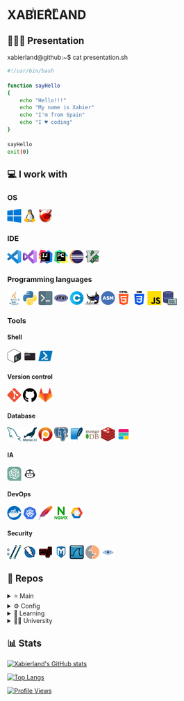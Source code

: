 <!--markdownlint-disable-file MD033-->
<!--markdownlint-disable-file MD045-->
# XABIͥERͣLͫAND

## 🧑🏼‍💻 Presentation

xabierland@github:~$  cat presentation.sh

```bash
#!/usr/bin/bash

function sayHello
{
    echo "Hello!!!"
    echo "My name is Xabier"
    echo "I'm from Spain"
    echo "I ♥ coding"
}

sayHello
exit(0)
```

## 💻 I work with

### OS

<img src="img\os\windows.png"
width="32"
height="32"
title="Windows">
<img src="img\os\linux.png"
width="32"
height="32"
title="GNU/Linux">
<img src="img\os\bsd.png"
width="32"
height="32"
title="BSD">

### IDE

<img src="img\ide\vscode.png"
width="32"
height="32"
title="Visual Studio Code">
<img src="img\ide\visual-basic.png"
width="32"
height="32"
title="Visual Studio">
<img src="img\ide\intellij.png"
width="32"
height="32"
title="IntelliJ">
<img src="img\ide\pycharm.png"
width="32"
height="32"
title="PyCharm">
<img src="img\ide\eclipse.png"
width="32"
height="32"
title="Eclipse">
<img src="img\ide\vim.png"
width="32"
height="32"
title="Vim">

### Programming languages

<img src="img\pl\java.png"
width="32"
height="32"
title="Java">
<img src="img\pl\python.png"
width="32"
height="32"
title="Python">
<img src="img\pl\bash.png"
width="32"
height="32"
title="Bash">
<img src="img\pl\php.png"
width="32"
height="32"
title="PHP">
<img src="img\pl\c.png"
width="32"
height="32"
title="C">
<img src="img\pl\ada.png"
width="32"
height="32"
title="ADA">
<img src="img\pl\asm.png"
width="32"
height="32"
title="Assembly">
<img src="img\pl\html.png"
width="32"
height="32"
title="HTML">
<img src="img\pl\css.png"
width="32"
height="32"
title="CSS">
<img src="img\pl\js.png"
width="32"
height="32"
title="JavaScript">
<img src="img\pl\sql.png"
width="32"
height="32"
title="SQL">

### Tools

#### Shell

<img src="img\tools\bash.png"
width="32"
height="32"
title="Bash">
<img src="img\tools\zsh.png"
width="32"
height="32"
title="ZSH">
<img src="img\tools\powershell.png"
width="32"
height="32"
title="Powershell">

#### Version control

<img src="img\tools\git.png"
width="32"
height="32"
title="Git">
<img src="img\tools\github.png"
width="32"
height="32"
title="GitHub">
<img src="img\tools\gitlab.png"
width="32"
height="32"
title="GitLab">

#### Database

<img src="img\tools\mysql.png"
width="32"
height="32"
title="MySQL">
<img src="img\tools\mariadb.png"
width="32"
height="32"
title="MariaDB">
<img src="img\tools\percona.png"
width="32"
height="32"
title="Percona">
<img src="img\tools\postgre.png"
width="32"
height="32"
title="PostgreSQL">
<img src="img\tools\sqlite.png"
width="32"
height="32"
title="SQLite">
<img src="img\tools\mongodb.png"
width="32"
height="32"
title="MongoDB">
<img src="img\tools\redis.png"
width="32"
height="32"
title="Redis">
<img src="img\tools\elk.svg"
width="32"
height="32"
title="ELK">

#### IA

<img src="img\tools\gpt.png"
width="32"
height="32"
title="GPT">
<img src="img\tools\gc.png"
width="32"
height="32"
title="GitHub Copilot">

#### DevOps

<img src="img\tools\docker.png"
width="32"
height="32"
title="Docker">
<img src="img\tools\kubernetes.png"
width="32"
height="32"
title="Kubernetes">
<img src="img\tools\apache.png"
width="32"
height="32"
title="Apache">
<img src="img\tools\nginx.png"
width="32"
height="32"
title="NGINX">
<img src="img\tools\gcp.svg"
width="32"
height="32"
title="Google Cloud Platform">

#### Security

<img src="img\tools\curl.png"
width="32"
height="32"
title="curl">
<img src="img\tools\zap.png"
width="32"
height="32"
title="ZAP">
<img src="img\tools\sqlmap.png"
width="32"
height="32"
title="sqlmap">
<img src="img\tools\mf.png"
width="32"
height="32"
title="Metasploit">
<img src="img\tools\wireshark.png"
width="32"
height="32"
title="Wireshark">
<img src="img\tools\burpsuit.png"
width="32"
height="32"
title="Burpsuit">
<img src="img\tools\nmap.png"
width="32"
height="32"
title="NMAP">

## 📂 Repos

<details>
  <summary>⭐ Main </summary>
</details>

<details>
  <summary>⚙ Config </summary>

[![Readme Card](https://github-readme-stats.vercel.app/api/pin/?username=xabierland&repo=dotfiles&show_icons=true&theme=transparent)](https://github.com/Xabierland/dotfiles)

</details>

<details>
    <summary>📓 Learning</summary>

[![Readme Card](https://github-readme-stats.vercel.app/api/pin/?username=xabierland&repo=proyectos-rust&show_icons=true&theme=transparent)](https://github.com/Xabierland/proyectos-rust)

</details>

<details>
<summary>👨‍🎓 University</summary>
<details>
<summary> First </summary>

First quarter

[![Readme Card](https://github-readme-stats.vercel.app/api/pin/?username=xabierland&repo=PB-ADA&show_icons=true&theme=transparent)](https://github.com/Xabierland/PB-ADA)

[![Readme Card](https://github-readme-stats.vercel.app/api/pin/?username=xabierland&repo=PB-Python&show_icons=true&theme=transparent)](https://github.com/Xabierland/PB-Python)

[![Readme Card](https://github-readme-stats.vercel.app/api/pin/?username=xabierland&repo=PDSD-Proyecto&show_icons=true&theme=transparent)](https://github.com/Xabierland/PDSD-Proyecto)

Second quarter

[![Readme Card](https://github-readme-stats.vercel.app/api/pin/?username=xabierland&repo=PMOO&show_icons=true&theme=transparent)](https://github.com/Xabierland/PMOO)

[![Readme Card](https://github-readme-stats.vercel.app/api/pin/?username=xabierland&repo=EC&show_icons=true&theme=transparent)](https://github.com/Xabierland/EC)

</details>
<details>
<summary> Second </summary>

First quarter

[![Readme Card](https://github-readme-stats.vercel.app/api/pin/?username=xabierland&repo=EDA&show_icons=true&theme=transparent)](https://github.com/Xabierland/EDA)

[![Readme Card](https://github-readme-stats.vercel.app/api/pin/?username=xabierland&repo=EDA-LAB&show_icons=true&theme=transparent)](https://github.com/Xabierland/EDA-LAB)

[![Readme Card](https://github-readme-stats.vercel.app/api/pin/?username=xabierland&repo=R&show_icons=true&theme=transparent)](https://github.com/Xabierland/R)

[![Readme Card](https://github-readme-stats.vercel.app/api/pin/?username=xabierland&repo=AC&show_icons=true&theme=transparent)](https://github.com/Xabierland/AC)

Second quarter

[![Readme Card](https://github-readme-stats.vercel.app/api/pin/?username=xabierland&repo=IS&show_icons=true&theme=transparent)](https://github.com/Xabierland/IS)

[![Readme Card](https://github-readme-stats.vercel.app/api/pin/?username=xabierland&repo=IS-Proyecto&show_icons=true&theme=transparent)](https://github.com/Xabierland/IS-Proyecto)

[![Readme Card](https://github-readme-stats.vercel.app/api/pin/?username=xabierland&repo=BD-Proyecto&show_icons=true&theme=transparent)](https://github.com/Xabierland/DB-Proyecto)

[![Readme Card](https://github-readme-stats.vercel.app/api/pin/?username=xabierland&repo=ISO&show_icons=true&theme=transparent)](https://github.com/Xabierland/ISO)

[![Readme Card](https://github-readme-stats.vercel.app/api/pin/?username=xabierland&repo=ISO-Proyecto&show_icons=true&theme=transparent)](https://github.com/Xabierland/ISO-Proyecto)

</details>

<details>
<summary> Third </summary>

First quarter

[![Readme Card](https://github-readme-stats.vercel.app/api/pin/?username=xabierland&repo=SGSSI&show_icons=true&theme=transparent)](https://github.com/Xabierland/SGSSI)

[![Readme Card](https://github-readme-stats.vercel.app/api/pin/?username=xabierland&repo=SGSSI-Proyecto&show_icons=true&theme=transparent)](https://github.com/Xabierland/SGSSI-Proyecto)

[![Readme Card](https://github-readme-stats.vercel.app/api/pin/?username=xabierland&repo=ADSI&show_icons=true&theme=transparent)](https://github.com/Xabierland/ADSI)

[![Readme Card](https://github-readme-stats.vercel.app/api/pin/?username=xabierland&repo=ADSI-Proyecto&show_icons=true&theme=transparent)](https://github.com/Xabierland/ADSI-Proyecto)

[![Readme Card](https://github-readme-stats.vercel.app/api/pin/?username=xabierland&repo=SGI&show_icons=true&theme=transparent)](https://github.com/Xabierland/SGI)

[![Readme Card](https://github-readme-stats.vercel.app/api/pin/?username=xabierland&repo=OP&show_icons=true&theme=transparent)](https://github.com/Xabierland/OP)

Second quarter

[![Readme Card](https://github-readme-stats.vercel.app/api/pin/?username=xabierland&repo=ABD&show_icons=true&theme=transparent)](https://github.com/Xabierland/ABD)

[![Readme Card](https://github-readme-stats.vercel.app/api/pin/?username=xabierland&repo=SW&show_icons=true&theme=transparent)](https://github.com/Xabierland/SW)

[![Readme Card](https://github-readme-stats.vercel.app/api/pin/?username=xabierland&repo=SAD&show_icons=true&theme=transparent)](https://github.com/Xabierland/SAD)

[![Readme Card](https://github-readme-stats.vercel.app/api/pin/?username=xabierland&repo=GP&show_icons=true&theme=transparent)](https://github.com/Xabierland/GP)

[![Readme Card](https://github-readme-stats.vercel.app/api/pin/?username=xabierland&repo=SGE&show_icons=true&theme=transparent)](https://github.com/Xabierland/SGE)

</details>
<details>
<summary> Fourth </summary>

First quarter

[![Readme Card](https://github-readme-stats.vercel.app/api/pin/?username=xabierland&repo=AS&show_icons=true&theme=transparent)](https://github.com/Xabierland/AS)

[![Readme Card](https://github-readme-stats.vercel.app/api/pin/?username=xabierland&repo=AS-Proyecto&show_icons=true&theme=transparent)](https://github.com/Xabierland/AS-Proyecto)

Second quarter

</details>
</details>

## 📊 Stats

[![Xabierland's GitHub stats](https://github-readme-stats.vercel.app/api?username=xabierland&hide_rank=true&show_icons=true&include_all_commits=true&theme=transparent&locale=es)](https://github.com/Xabierland)

[![Top Langs](https://github-readme-stats.vercel.app/api/top-langs/?username=xabierland&layout=compact&theme=transparent&locale=es)](https://github.com/Xabierland)

[![Profile Views](https://komarev.com/ghpvc/?username=xabierland&color=blue&style=plastic&label=Visitas)](https://github.com/Xabierland)
